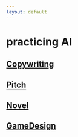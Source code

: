 ```yaml
---
layout: default
---
```


# practicing AI

## [Copywriting](./Copywriting/)

## [Pitch](./Pitch/)

## [Novel](./Novel/)

## [GameDesign](./GameDesign/)
